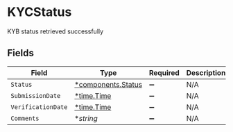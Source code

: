 # KYCStatus

KYB status retrieved successfully


## Fields

| Field                                                   | Type                                                    | Required                                                | Description                                             |
| ------------------------------------------------------- | ------------------------------------------------------- | ------------------------------------------------------- | ------------------------------------------------------- |
| `Status`                                                | [*components.Status](../../models/components/status.md) | :heavy_minus_sign:                                      | N/A                                                     |
| `SubmissionDate`                                        | [*time.Time](https://pkg.go.dev/time#Time)              | :heavy_minus_sign:                                      | N/A                                                     |
| `VerificationDate`                                      | [*time.Time](https://pkg.go.dev/time#Time)              | :heavy_minus_sign:                                      | N/A                                                     |
| `Comments`                                              | **string*                                               | :heavy_minus_sign:                                      | N/A                                                     |